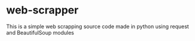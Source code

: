 # web-scrapper
This is a simple web scrapping source code made in python using request and BeautifulSoup modules
